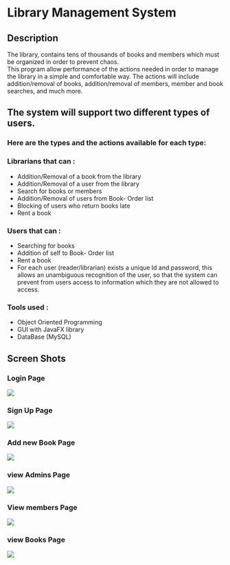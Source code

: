 # Library Management System
<!-- ## Project Demo -->
## Description
<p>
 The library, contains tens of thousands of books and members which must be organized in
order to prevent chaos.<br>This program allow performance of the actions needed
in order to manage the library in a simple and comfortable way. The actions will include
addition/removal of books, addition/removal of members, member and book searches, and
much more.
 </p>
<h2> The system will support two different types of users.</h2>
<h3>Here are the types and the actions available for each type: </h3>
<h3>Librarians that can :</h3>
<ul>
  <li>Addition/Removal of a book from the library</li> 
  <li>Addition/Removal of a user from the library</li>
  <li>Search for books or members</li>
  <li>Addition/Removal of users from Book- Order list</li>
  <li>Blocking of users who return books late</li>
  <li>Rent a book</li>
 </ul>
 <h3>Users that can : </h3>
 <ul>
<li>Searching for books</li>
<li>Addition of self to Book- Order list</li>
<li> Rent a book</li>
<li>For each user (reader/librarian) exists a unique Id and password, this allows an
unambiguous recognition of the user, so that the system can prevent from users
access to information which they are not allowed to access.</li>
  
  </ul>
<h3>Tools used : </h3>
<ul>
 <li>Object Oriented Programming</li>
 <li>GUI with JavaFX library</li>
 <li>DataBase (MySQL)</li>
 </ul>
 <h2>Screen Shots </h2>
 <h3>Login Page</h3>
 <img src="https://github.com/AhmdSobhy/LibraryAssistant/blob/master/ScreenShots/Login Page.png">
  <h3>Sign Up Page</h3>
 <img src="https://github.com/AhmdSobhy/LibraryAssistant/blob/master/ScreenShots/SignUp page.png">
 
   <h3>Add new Book Page</h3>
 <img src="https://github.com/AhmdSobhy/LibraryAssistant/blob/master/ScreenShots/Add Book PAge.png">
 
   <h3>view Admins Page</h3>
 <img src="https://github.com/AhmdSobhy/LibraryAssistant/blob/master/ScreenShots/view Admins Page.png">
  
  
   <h3>View members Page</h3>
 <img src="https://github.com/AhmdSobhy/LibraryAssistant/blob/master/ScreenShots/view members page.png">
 
   <h3>view Books Page</h3>
 <img src="https://github.com/AhmdSobhy/LibraryAssistant/blob/master/ScreenShots/view books page.png">
 

 
 
